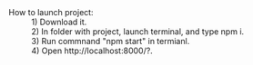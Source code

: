 <dl>
  <dt>How to launch project:</dt>
  <dd>1) Download it.</dd>
  <dd>2) In folder with project, launch terminal, and type npm i.</dd>
  <dd>3) Run commnand "npm start" in termianl.</dd>
  <dd>4) Open http://localhost:8000/?.</dd>
</dl>
